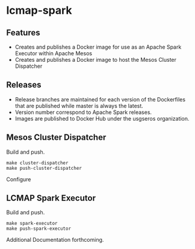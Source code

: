 # lcmap-spark
## Features
- Creates and publishes a Docker image for use as an Apache Spark Executor within Apache Mesos
- Creates and publishes a Docker image to host the Mesos Cluster Dispatcher

## Releases
- Release branches are maintained for each version of the Dockerfiles that are published while master is always the latest. 
- Version number correspond to Apache Spark releases. 
- Images are published to Docker Hub under the usgseros organization.

## Mesos Cluster Dispatcher
Build and push.
```
make cluster-dispatcher
make push-cluster-dispatcher
```

Configure
## LCMAP Spark Executor
Build and push.
```
make spark-executor
make push-spark-executor
```

Additional Documentation forthcoming.
